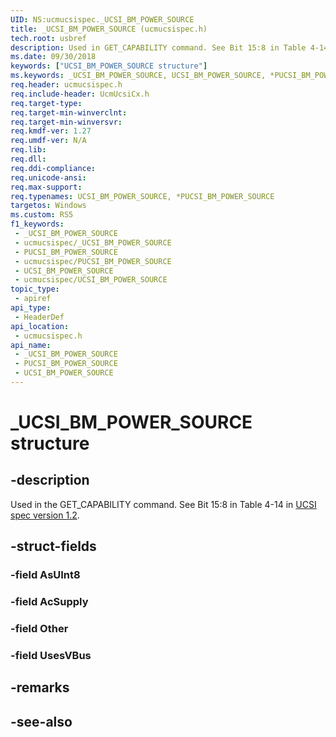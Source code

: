 ```yaml
---
UID: NS:ucmucsispec._UCSI_BM_POWER_SOURCE
title: _UCSI_BM_POWER_SOURCE (ucmucsispec.h)
tech.root: usbref
description: Used in GET_CAPABILITY command. See Bit 15:8 in Table 4-14.
ms.date: 09/30/2018
keywords: ["UCSI_BM_POWER_SOURCE structure"]
ms.keywords: _UCSI_BM_POWER_SOURCE, UCSI_BM_POWER_SOURCE, *PUCSI_BM_POWER_SOURCE,
req.header: ucmucsispec.h
req.include-header: UcmUcsiCx.h
req.target-type: 
req.target-min-winverclnt: 
req.target-min-winversvr: 
req.kmdf-ver: 1.27
req.umdf-ver: N/A
req.lib: 
req.dll: 
req.ddi-compliance: 
req.unicode-ansi: 
req.max-support: 
req.typenames: UCSI_BM_POWER_SOURCE, *PUCSI_BM_POWER_SOURCE
targetos: Windows
ms.custom: RS5
f1_keywords:
 - _UCSI_BM_POWER_SOURCE
 - ucmucsispec/_UCSI_BM_POWER_SOURCE
 - PUCSI_BM_POWER_SOURCE
 - ucmucsispec/PUCSI_BM_POWER_SOURCE
 - UCSI_BM_POWER_SOURCE
 - ucmucsispec/UCSI_BM_POWER_SOURCE
topic_type:
 - apiref
api_type:
 - HeaderDef
api_location:
 - ucmucsispec.h
api_name:
 - _UCSI_BM_POWER_SOURCE
 - PUCSI_BM_POWER_SOURCE
 - UCSI_BM_POWER_SOURCE
---
```


# _UCSI_BM_POWER_SOURCE structure


## -description

Used in the GET_CAPABILITY command. See Bit 15:8 in Table 4-14 in [UCSI spec version 1.2](https://www.intel.cn/content/dam/www/public/us/en/documents/technical-specifications/usb-type-c-ucsi-spec.pdf).

## -struct-fields

### -field AsUInt8

### -field AcSupply

### -field Other

### -field UsesVBus

## -remarks

## -see-also


